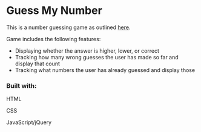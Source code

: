 # Guess My Number

This is a number guessing game as outlined [here](https://github.com/Techtonica/curriculum/blob/master/projects/js-html-games.md). 

Game includes the following features:

- Displaying whether the answer is higher, lower, or correct
- Tracking how many wrong guesses the user has made so far and display that count
- Tracking what numbers the user has already guessed and display those 

### Built with:

HTML

CSS

JavaScript/jQuery
